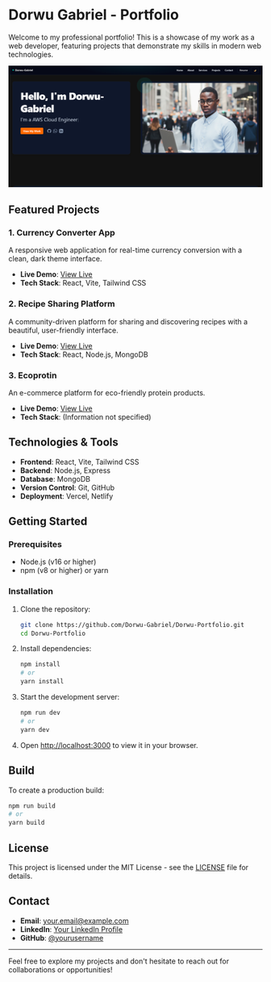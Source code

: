# Dorwu Gabriel - Portfolio

Welcome to my professional portfolio! This is a showcase of my work as a web developer, featuring projects that demonstrate my skills in modern web technologies.

![Portfolio Screenshot](./public/portfolio-screenshot.png)

## Featured Projects

### 1. Currency Converter App
A responsive web application for real-time currency conversion with a clean, dark theme interface.
- **Live Demo**: [View Live](https://currency-converter-app-57lk.vercel.app/)
- **Tech Stack**: React, Vite, Tailwind CSS

### 2. Recipe Sharing Platform
A community-driven platform for sharing and discovering recipes with a beautiful, user-friendly interface.
- **Live Demo**: [View Live](https://recipe-sharing-platform-tau.vercel.app/)
- **Tech Stack**: React, Node.js, MongoDB

### 3. Ecoprotin
An e-commerce platform for eco-friendly protein products.
- **Live Demo**: [View Live](https://www.ecoprotin.com/)
- **Tech Stack**: (Information not specified)

## Technologies & Tools

- **Frontend**: React, Vite, Tailwind CSS
- **Backend**: Node.js, Express
- **Database**: MongoDB
- **Version Control**: Git, GitHub
- **Deployment**: Vercel, Netlify

## Getting Started

### Prerequisites
- Node.js (v16 or higher)
- npm (v8 or higher) or yarn

### Installation

1. Clone the repository:
   ```bash
   git clone https://github.com/Dorwu-Gabriel/Dorwu-Portfolio.git
   cd Dorwu-Portfolio
   ```

2. Install dependencies:
   ```bash
   npm install
   # or
   yarn install
   ```

3. Start the development server:
   ```bash
   npm run dev
   # or
   yarn dev
   ```

4. Open [http://localhost:3000](http://localhost:3000) to view it in your browser.

## Build

To create a production build:

```bash
npm run build
# or
yarn build
```

## License

This project is licensed under the MIT License - see the [LICENSE](LICENSE) file for details.

## Contact

- **Email**: [your.email@example.com](mailto:mathesond.gabriel90@gmail.com)
- **LinkedIn**: [Your LinkedIn Profile](https://www.linkedin.com/in/dorwu-gabriel-6b34701a3/)
- **GitHub**: [@yourusername](https://github.com/Dorwu-Gabriel/Dorwu-Portfolio)

---

Feel free to explore my projects and don't hesitate to reach out for collaborations or opportunities!

